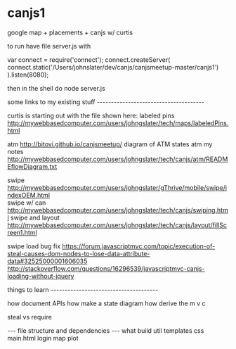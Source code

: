 canjs1
======

google map + placements + canjs w/ curtis

to run
have file server.js  with

var connect = require('connect');
connect.createServer(
    connect.static('/Users/johnslater/dev/canjs/canjsmeetup-master/canjs1')
).listen(8080);


then in the shell do
 node server.js


some links to my existing stuff  --------------------------------------



curtis is starting out with the file shown here:
labeled pins http://mywebbasedcomputer.com/users/johngslater/tech/maps/labeledPins.html


atm  http://bitovi.github.io/canjsmeetup/  diagram of ATM states
atm my notes http://mywebbasedcomputer.com/users/johngslater/tech/canjs/atm/READMEflowDiagram.txt



swipe             http://mywebbasedcomputer.com/users/johngslater/gThrive/mobile/swipe/indexOEM.html    
swipe w/ can      http://mywebbasedcomputer.com/users/johngslater/tech/canjs/swiping.html
swipe and layout  http://mywebbasedcomputer.com/users/johngslater/tech/canjs/layout/fillScreen1.html

swipe load bug fix
https://forum.javascriptmvc.com/topic/execution-of-steal-causes-dom-nodes-to-lose-data-attribute-data#32525000001606035
  http://stackoverflow.com/questions/16296539/javascriptmvc-canjs-loading-without-jquery

things to learn --------------------------------------

how document APIs
how make a state diagram
how derive the m v c

steal vs require




--- file structure and dependencies --- what build util
templates
css
main.html
login
map
plot
